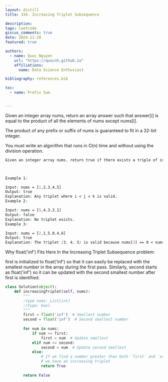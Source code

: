 ```yaml
---
layout: distill
title: 334. Increasing Triplet Subsequence

description: 
tags: leetcode
giscus_comments: true
date: 2024-11-28
featured: true

authors:
  - name: Quoc Nguyen
    url: "https://quocnh.github.io"
    affiliations:
      name: Data Science Enthusiast

bibliography: references.bib

toc:
  - name: Prefix Sum


---
```


Given an integer array nums, return an array answer such that answer[i] is equal to the product of all the elements of nums except nums[i].

The product of any prefix or suffix of nums is guaranteed to fit in a 32-bit integer.

You must write an algorithm that runs in O(n) time and without using the division operation.

 
```css
Given an integer array nums, return true if there exists a triple of indices (i, j, k) such that i < j < k and nums[i] < nums[j] < nums[k]. If no such indices exists, return false.

 

Example 1:

Input: nums = [1,2,3,4,5]
Output: true
Explanation: Any triplet where i < j < k is valid.
Example 2:

Input: nums = [5,4,3,2,1]
Output: false
Explanation: No triplet exists.
Example 3:

Input: nums = [2,1,5,0,4,6]
Output: true
Explanation: The triplet (3, 4, 5) is valid because nums[3] == 0 < nums[4] == 4 < nums[5] == 6.
```

Why float('inf') Fits Here
In the Increasing Triplet Subsequence problem:

first is initialized to float('inf') so that it can easily be replaced with the smallest number in the array during the first pass.
Similarly, second starts as float('inf') so it can be updated with the second smallest number after first is identified.

```python
class Solution(object):
    def increasingTriplet(self, nums):
        """
        :type nums: List[int]
        :rtype: bool
        """
        first = float('inf')  # Smallest number
        second = float('inf')  # Second smallest number
        
        for num in nums:
            if num <= first:
                first = num  # Update smallest
            elif num <= second:
                second = num  # Update second smallest
            else:
                # If we find a number greater than both `first` and `second`,
                # we have an increasing triplet
                return True
        
        return False

```
